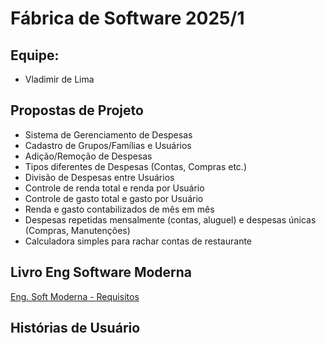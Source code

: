 # Fábrica de Software 2025/1

## Equipe:
 - Vladimir de Lima

## Propostas de Projeto

- Sistema de Gerenciamento de Despesas
 - Cadastro de Grupos/Famílias e Usuários
 - Adição/Remoção de Despesas
 - Tipos diferentes de Despesas (Contas, Compras etc.)
 - Divisão de Despesas entre Usuários
 - Controle de renda total e renda por Usuário
 - Controle de gasto total e gasto por Usuário
 - Renda e gasto contabilizados de mês em mês
 - Despesas repetidas mensalmente (contas, aluguel) e despesas únicas (Compras, Manutenções)
 - Calculadora simples para rachar contas de restaurante

## Livro Eng Software Moderna
[Eng. Soft Moderna - Requisitos](https://engsoftmoderna.info/cap3.html)

## Histórias de Usuário